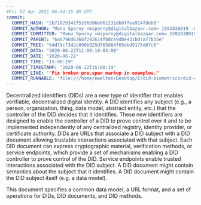 ```yaml
---
#Fri 02 Apr 2021 06:04:25 AM UTC
commit:
  COMMIT_HASH: "2b71629341f5336b96e661231db8ffea914fdeb6"
  COMMIT_AUTHOR: "Manu Sporny <msporny@digitalbazaar.com> 1592838019 -0400"
  COMMIT_COMMITTER: "Manu Sporny <msporny@digitalbazaar.com> 1592838019 -0400"
  COMMIT_PARENT: "6a8796d6366f242614f0dce9dbe431bd7a77b35e"
  COMMIT_TREE: "64d79cf3d2c090b925d765d84f65ebd9175d87c0"
  COMMIT_DATA: "2020-06-22T11:00:19-04:00"
  COMMIT_DATE: "2020-06-22"
  COMMIT_TIME: "15:00:19"
  COMMIT_TIMESTAMP: "2020-06-22T15:00:19"
  COMMIT_LINE: ""Fix broken pre.span markup in examples."
  COMMIT_RUNNABLE: "file:///home/ewelton/Desktop/I/did-biometrics/did-core-dataset/analysis/gitinfo/2b71629341f5336b96e661231db8ffea914fdeb6/snapshot/index.html"
---
```


<section id="abstract">
<p>
<a>Decentralized identifiers</a> (DIDs) are a new type of identifier that
enables verifiable, decentralized digital identity. A <a>DID</a> identifies any
subject (e.g., a person, organization, thing, data model, abstract entity, etc.)
that the controller of the <a>DID</a> decides that it identifies. These new
identifiers are designed to enable the controller of a <a>DID</a> to prove
control over it and to be implemented independently of any centralized registry,
identity provider, or certificate authority. <a>DID</a>s are URLs that associate
a <a>DID subject</a> with a <a>DID document</a> allowing trustable interactions
associated with that subject. Each <a>DID document</a> can express cryptographic
material, verification methods, or <a>service endpoints</a>, which provide a set
of mechanisms enabling a <a>DID controller</a> to prove control of the
<a>DID</a>. <a>Service endpoints</a> enable trusted interactions associated with
the <a>DID subject</a>. A <a>DID document</a> might contain semantics about the
subject that it identifies. A <a>DID document</a> might contain the <a>DID
subject</a> itself (e.g. a data model).
    </p>
<p>
This document specifies a common data model, a URL format, and a set of
operations for <a>DIDs</a>, <a>DID documents</a>, and <a>DID methods</a>.
    </p>
</section>
